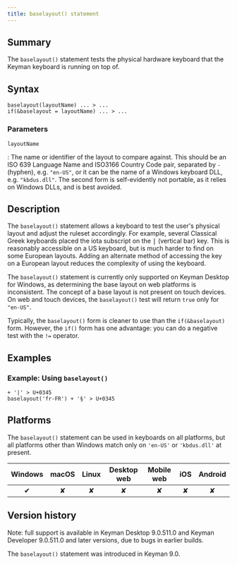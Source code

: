 ```yaml
---
title: baselayout() statement
---
```


## Summary

The `baselayout()` statement tests the physical hardware keyboard that the
Keyman keyboard is running on top of.

## Syntax

```keyman
baselayout(layoutName) ... > ...
if(&baselayout = layoutName) ... > ...
```

### Parameters

`layoutName`

: The name or identifier of the layout to compare against. This should be an ISO
639 Language Name and ISO3166 Country Code pair, separated by `-` (hyphen), e.g.
`"en-US"`, or it can be the name of a Windows keyboard DLL, e.g. `"kbdus.dll"`.
The second form is self-evidently not portable, as it relies on Windows DLLs,
and is best avoided.

## Description

The `baselayout()` statement allows a keyboard to test the user's physical
layout and adjust the ruleset accordingly. For example, several Classical Greek
keyboards placed the iota subscript on the <kbd>|</kbd> (vertical
bar) key. This is reasonably accessible on a US keyboard, but is much harder to
find on some European layouts. Adding an alternate method of accessing the key
on a European layout reduces the complexity of using the keyboard.

The `baselayout()` statement is currently only supported on Keyman Desktop for
Windows, as determining the base layout on web platforms is inconsistent. The
concept of a base layout is not present on touch devices. On web and touch
devices, the `baselayout()` test will return `true` only for `"en-US"`.

Typically, the `baselayout()` form is cleaner to use than the `if(&baselayout)`
form. However, the `if()` form has one advantage: you can do a negative test
with the `!=` operator.

## Examples

### Example: Using `baselayout()`

```keyman
+ '|' > U+0345
baselayout('fr-FR') + '§' > U+0345
```

## Platforms

The `baselayout()` statement can be used in keyboards on all platforms, but all
platforms other than Windows match only on `'en-US'` or `'kbdus.dll'` at
present.

| Windows | macOS | Linux | Desktop web | Mobile web | iOS | Android |
|:-------:|:-----:|:-----:|:-----------:|:----------:|:---:|:-------:|
|    ✔    |   ✘   |   ✘   |      ✘      |      ✘    |   ✘  |    ✘   |

## Version history

Note: full support is available in Keyman Desktop 9.0.511.0 and Keyman Developer
9.0.511.0 and later versions, due to bugs in earlier builds.

The `baselayout()` statement was introduced in Keyman 9.0.